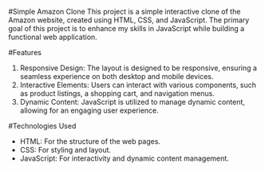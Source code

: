 #Simple Amazon Clone
This project is a simple interactive clone of the Amazon website, created using HTML, CSS, and JavaScript. The primary goal of this project is to enhance my skills in JavaScript while building a functional web application.

#Features
1. Responsive Design: The layout is designed to be responsive, ensuring a seamless experience on both desktop and mobile devices.
2. Interactive Elements: Users can interact with various components, such as product listings, a shopping cart, and navigation menus.
3. Dynamic Content: JavaScript is utilized to manage dynamic content, allowing for an engaging user experience.

#Technologies Used
- HTML: For the structure of the web pages.
- CSS: For styling and layout.
- JavaScript: For interactivity and dynamic content management.
